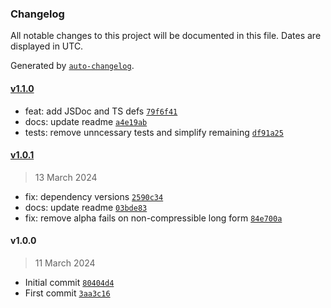 ### Changelog

All notable changes to this project will be documented in this file. Dates are displayed in UTC.

Generated by [`auto-changelog`](https://github.com/CookPete/auto-changelog).

#### [v1.1.0](https://github.com/ChrisCodesThings/compress-css-hex-color/compare/v1.0.1...v1.1.0)

- feat: add JSDoc and TS defs [`79f6f41`](https://github.com/ChrisCodesThings/compress-css-hex-color/commit/79f6f4137f2e37557bcce871b7e9a53bc081f994)
- docs: update readme [`a4e19ab`](https://github.com/ChrisCodesThings/compress-css-hex-color/commit/a4e19ab1f11549fc52a602de65a47c85f4119c87)
- tests: remove unncessary tests and simplify remaining [`df91a25`](https://github.com/ChrisCodesThings/compress-css-hex-color/commit/df91a255cf07c0ab3354aff1d470d4bcd0b6531a)

#### [v1.0.1](https://github.com/ChrisCodesThings/compress-css-hex-color/compare/v1.0.0...v1.0.1)

> 13 March 2024

- fix: dependency versions [`2590c34`](https://github.com/ChrisCodesThings/compress-css-hex-color/commit/2590c349ac241bd337c2f9fde7ef0e5c5f689149)
- docs: update readme [`03bde83`](https://github.com/ChrisCodesThings/compress-css-hex-color/commit/03bde83d437d301dee1dd2c01d2c487d6475b95a)
- fix: remove alpha fails on non-compressible long form [`84e700a`](https://github.com/ChrisCodesThings/compress-css-hex-color/commit/84e700a04af214587c5abfa662f6f28eff167548)

#### v1.0.0

> 11 March 2024

- Initial commit [`80404d4`](https://github.com/ChrisCodesThings/compress-css-hex-color/commit/80404d4fb48a7b6d0d7d32a04f680c945ab43756)
- First commit [`3aa3c16`](https://github.com/ChrisCodesThings/compress-css-hex-color/commit/3aa3c161203c03ed1af3bdd12873a49657c2829d)
